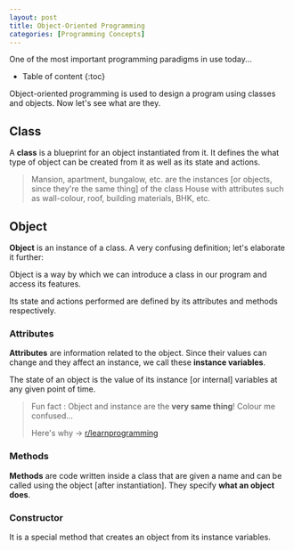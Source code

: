 ```yaml
---
layout: post
title: Object-Oriented Programming
categories: [Programming Concepts]
---
```


One of the most important programming paradigms in use today...

* Table of content
{:toc}

Object-oriented programming is used to design a program using classes and objects. Now let's see what are they.

## Class

A **class** is a blueprint for an object instantiated from it. It defines the what type of object can be created from it as well as its state and actions.

> Mansion, apartment, bungalow, etc. are the instances [or objects, since they're the same thing] of the class House with attributes such as wall-colour, roof, building materials, BHK, etc.

## Object

**Object** is an instance of a class. A very confusing definition; let's elaborate it further:

Object is a way by which we can introduce a class in our program and access its features.

Its state and actions performed are defined by its attributes and methods respectively.

### Attributes

**Attributes** are information related to the object. Since their values can change and they affect an instance, we call these **instance variables**.

The state of an object is the value of its instance [or internal] variables at any given point of time.

> Fun fact : Object and instance are the **very same thing**! Colour me confused...
> 
> Here's why -> [r/learnprogramming](<https://www.reddit.com/r/learnprogramming/comments/pp9cx2/an_object_is_an_instance_of_a_class_what_is_it/>)

### Methods

**Methods** are code written inside a class that are given a name and can be called using the object [after instantiation]. They specify **what an object does**.

### Constructor

It is a special method that creates an object from its instance variables.
